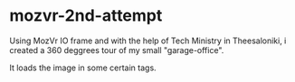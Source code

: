 # mozvr-2nd-attempt

Using MozVr IO frame and with the help of Tech Ministry in Theesaloniki, i created a 360 deggrees tour of my small "garage-office".

It loads the image in some certain tags.


